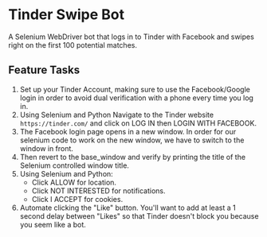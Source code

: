# Tinder Swipe Bot
A Selenium WebDriver bot that logs in to Tinder with Facebook and swipes right on the first 100 potential matches.

## Feature Tasks
1. Set up your Tinder Account, making sure to use the Facebook/Google login in order to avoid dual verification with a phone every time you log in.
1. Using Selenium and Python Navigate to the Tinder website `https://tinder.com/` and click on LOG IN then LOGIN WITH FACEBOOK.
1. The Facebook login page opens in a new window. In order for our selenium code to work on the new window, we have to switch to the window in front.
1. Then revert to the base_window and verify by printing the title of the Selenium controlled window title.
1. Using Selenium and Python:
    - Click ALLOW for location.
    - Click NOT INTERESTED for notifications.
    - Click I ACCEPT for cookies.
1. Automate clicking the "Like" button. You'll want to add at least a 1 second delay between "Likes" so that Tinder doesn't block you because you seem like a bot.